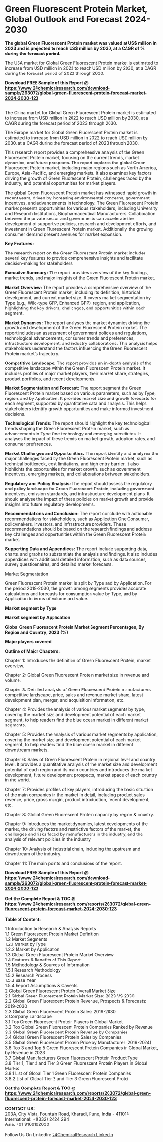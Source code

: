 <h1>Green Fluorescent Protein Market, Global Outlook and Forecast 2024-2030</h1><p><strong>The global Green Fluorescent Protein market was valued at US$ million in 2023 and is projected to reach US$ million by 2030, at a CAGR of % during the forecast period.</strong></p><p>
</p><p>The USA market for Global Green Fluorescent Protein market is estimated to increase from USD million in 2022 to reach USD million by 2030, at a CAGR during the forecast period of 2023 through 2030.</p><div><b>Download FREE Sample of this Report @ 
            <a href="https://www.24chemicalresearch.com/download-sample/263072/global-green-fluorescent-protein-forecast-market-2024-2030-123">
            https://www.24chemicalresearch.com/download-sample/263072/global-green-fluorescent-protein-forecast-market-2024-2030-123</a></b></div><br><p>
</p><p>The China market for Global Green Fluorescent Protein market is estimated to increase from USD million in 2022 to reach USD million by 2030, at a CAGR during the forecast period of 2023 through 2030.</p><p>
</p><p>The Europe market for Global Green Fluorescent Protein market is estimated to increase from USD million in 2022 to reach USD million by 2030, at a CAGR during the forecast period of 2023 through 2030.</p><p>
</p><p>This research report provides a comprehensive analysis of the Green Fluorescent Protein market, focusing on the current trends, market dynamics, and future prospects. The report explores the global Green Fluorescent Protein market, including major regions such as North America, Europe, Asia-Pacific, and emerging markets. It also examines key factors driving the growth of Green Fluorescent Protein, challenges faced by the industry, and potential opportunities for market players.</p><p>
The global Green Fluorescent Protein market has witnessed rapid growth in recent years, driven by increasing environmental concerns, government incentives, and advancements in technology. The Green Fluorescent Protein market presents opportunities for various stakeholders, including University and Research Institutions, Biopharmaceutical Manufacturers. Collaboration between the private sector and governments can accelerate the development of supportive policies, research and development efforts, and investment in Green Fluorescent Protein market. Additionally, the growing consumer demand present avenues for market expansion.</p><p>
<strong>Key Features:</strong></p><p>
The research report on the Green Fluorescent Protein market includes several key features to provide comprehensive insights and facilitate decision-making for stakeholders.</p><p>
<strong>Executive Summary:</strong> The report provides overview of the key findings, market trends, and major insights of the Green Fluorescent Protein market.</p><p>
<strong>Market Overview: </strong>The report provides a comprehensive overview of the Green Fluorescent Protein market, including its definition, historical development, and current market size. It covers market segmentation by Type (e.g., Wild-type GFP, Enhanced GFP), region, and application, highlighting the key drivers, challenges, and opportunities within each segment.</p><p>
<strong>Market Dynamics: </strong>The report analyses the market dynamics driving the growth and development of the Green Fluorescent Protein market. The report includes an assessment of government policies and regulations, technological advancements, consumer trends and preferences, infrastructure development, and industry collaborations. This analysis helps stakeholders understand the factors influencing the Green Fluorescent Protein market's trajectory.</p><p>
<strong>Competitive Landscape:</strong> The report provides an in-depth analysis of the competitive landscape within the Green Fluorescent Protein market. It includes profiles of major market players, their market share, strategies, product portfolios, and recent developments.</p><p>
<strong>Market Segmentation and Forecast:</strong> The report segment the Green Fluorescent Protein market based on various parameters, such as by Type, region, and by Application. It provides market size and growth forecasts for each segment, supported by quantitative data and analysis. This helps stakeholders identify growth opportunities and make informed investment decisions.</p><p>
<strong>Technological Trends: </strong>The report should highlight the key technological trends shaping the Green Fluorescent Protein market, such as advancements in Type One technology and emerging substitutes. It analyses the impact of these trends on market growth, adoption rates, and consumer preferences.</p><p>
<strong>Market Challenges and Opportunities:</strong> The report identify and analyses the major challenges faced by the Green Fluorescent Protein market, such as technical bottleneck, cost limitations, and high entry barrier. It also highlights the opportunities for market growth, such as government incentives, emerging markets, and collaborations between stakeholders.</p><p>
<strong>Regulatory and Policy Analysis: </strong>The report should assess the regulatory and policy landscape for Green Fluorescent Protein, including government incentives, emission standards, and infrastructure development plans. It should analyse the impact of these policies on market growth and provide insights into future regulatory developments.</p><p>
<strong>Recommendations and Conclusion: </strong>The report conclude with actionable recommendations for stakeholders, such as Application One Consumer, policymakers, investors, and infrastructure providers. These recommendations should be based on the research findings and address key challenges and opportunities within the Green Fluorescent Protein market.</p><p>
<strong>Supporting Data and Appendices: </strong>The report include supporting data, charts, and graphs to substantiate the analysis and findings. It also includes appendices with additional detailed information, such as data sources, survey questionnaires, and detailed market forecasts.</p><p>
Market Segmentation</p><p>
Green Fluorescent Protein market is split by Type and by Application. For the period 2019-2030, the growth among segments provides accurate calculations and forecasts for consumption value by Type, and by Application in terms of volume and value.</p><p>
<strong>Market segment by Type</strong></p><p>
</p><p>
</p><p><strong>Market segment by Application</strong></p><p>
</p><p>
</p><p><strong>Global Green Fluorescent Protein Market Segment Percentages, By Region and Country, 2023 (%)</strong></p><p>
</p><p>
</p><p></p><p>
</p><p><strong>Major players covered</strong></p><p>
</p><p>
</p><p><strong>Outline of Major Chapters:</strong></p><p>
Chapter 1: Introduces the definition of Green Fluorescent Protein, market overview.</p><p>
Chapter 2: Global Green Fluorescent Protein market size in revenue and volume.</p><p>
Chapter 3: Detailed analysis of Green Fluorescent Protein manufacturers competitive landscape, price, sales and revenue market share, latest development plan, merger, and acquisition information, etc.</p><p>
Chapter 4: Provides the analysis of various market segments by type, covering the market size and development potential of each market segment, to help readers find the blue ocean market in different market segments.</p><p>
Chapter 5: Provides the analysis of various market segments by application, covering the market size and development potential of each market segment, to help readers find the blue ocean market in different downstream markets.</p><p>
Chapter 6: Sales of Green Fluorescent Protein in regional level and country level. It provides a quantitative analysis of the market size and development potential of each region and its main countries and introduces the market development, future development prospects, market space of each country in the world.</p><p>
Chapter 7: Provides profiles of key players, introducing the basic situation of the main companies in the market in detail, including product sales, revenue, price, gross margin, product introduction, recent development, etc.</p><p>
Chapter 8: Global Green Fluorescent Protein capacity by region &amp; country.</p><p>
Chapter 9: Introduces the market dynamics, latest developments of the market, the driving factors and restrictive factors of the market, the challenges and risks faced by manufacturers in the industry, and the analysis of relevant policies in the industry.</p><p>
Chapter 10: Analysis of industrial chain, including the upstream and downstream of the industry.</p><p>
Chapter 11: The main points and conclusions of the report.</p><div><b>Download FREE Sample of this Report @ 
            <a href="https://www.24chemicalresearch.com/download-sample/263072/global-green-fluorescent-protein-forecast-market-2024-2030-123">
            https://www.24chemicalresearch.com/download-sample/263072/global-green-fluorescent-protein-forecast-market-2024-2030-123</a></b></div><br><div><b>Get the Complete Report & TOC @ 
            <a href="https://www.24chemicalresearch.com/reports/263072/global-green-fluorescent-protein-forecast-market-2024-2030-123">
            https://www.24chemicalresearch.com/reports/263072/global-green-fluorescent-protein-forecast-market-2024-2030-123</a></b></div><br>
            <b>Table of Content:</b><p>1 Introduction to Research & Analysis Reports<br />
    1.1 Green Fluorescent Protein Market Definition<br />
    1.2 Market Segments<br />
        1.2.1 Market by Type<br />
        1.2.2 Market by Application<br />
    1.3 Global Green Fluorescent Protein Market Overview<br />
    1.4 Features & Benefits of This Report<br />
    1.5 Methodology & Sources of Information<br />
        1.5.1 Research Methodology<br />
        1.5.2 Research Process<br />
        1.5.3 Base Year<br />
        1.5.4 Report Assumptions & Caveats<br />
2 Global Green Fluorescent Protein Overall Market Size<br />
    2.1 Global Green Fluorescent Protein Market Size: 2023 VS 2030<br />
    2.2 Global Green Fluorescent Protein Revenue, Prospects & Forecasts: 2019-2030<br />
    2.3 Global Green Fluorescent Protein Sales: 2019-2030<br />
3 Company Landscape<br />
    3.1 Top Green Fluorescent Protein Players in Global Market<br />
    3.2 Top Global Green Fluorescent Protein Companies Ranked by Revenue<br />
    3.3 Global Green Fluorescent Protein Revenue by Companies<br />
    3.4 Global Green Fluorescent Protein Sales by Companies<br />
    3.5 Global Green Fluorescent Protein Price by Manufacturer (2019-2024)<br />
    3.6 Top 3 and Top 5 Green Fluorescent Protein Companies in Global Market, by Revenue in 2023<br />
    3.7 Global Manufacturers Green Fluorescent Protein Product Type<br />
    3.8 Tier 1, Tier 2 and Tier 3 Green Fluorescent Protein Players in Global Market<br />
        3.8.1 List of Global Tier 1 Green Fluorescent Protein Companies<br />
        3.8.2 List of Global Tier 2 and Tier 3 Green Fluorescent Protei</p><div><b>Get the Complete Report & TOC @ 
            <a href="https://www.24chemicalresearch.com/reports/263072/global-green-fluorescent-protein-forecast-market-2024-2030-123">
            https://www.24chemicalresearch.com/reports/263072/global-green-fluorescent-protein-forecast-market-2024-2030-123</a></b></div><br><b>CONTACT US:</b><br>
            203A, City Vista, Fountain Road, Kharadi, Pune, India - 411014<br>
            International: +1(332) 2424 294<br>
            Asia: +91 9169162030 <br><br>
            Follow Us On LinkedIn: <a href="https://www.linkedin.com/company/24chemicalresearch/">24ChemicalResearch LinkedIn</a>